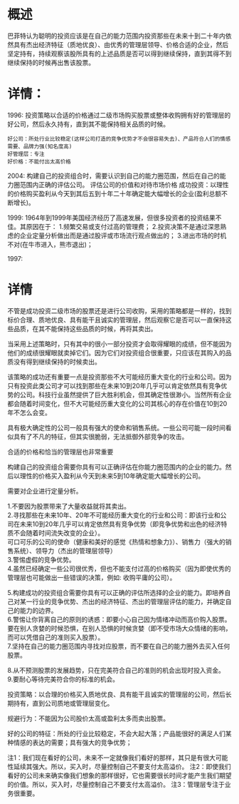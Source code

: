 # 概述
巴菲特认为聪明的投资应该是在自己的能力范围内投资那些在未来十到二十年内依然具有杰出经济特征（质地优良）、由优秀的管理层领导、价格合适的企业，然后坚定持有，持续观察该股所具有的上述品质是否可以得到继续保持，直到其得不到继续保持的时候再出售该股票。   



# 详情：
  1996: 
    投资策略以合适的价格通过二级市场购买股票或整体收购拥有好的管理层的好公司，然后永久持有，直到其不能保持相关品质的时候。

    好公司：所处行业比较稳定(这样公司打造的竞争优势才不会很容易失去)、产品符合人们的情感需要、品牌力强(知名度高)
    好管理层：专注
    好价格：不能付出太高价格
  
  2004:
    构建自己的投资组合时，需要认识到自己的能力圈范围，然后在自己的能力圈范围内正确的评估公司。
    评估公司的价值和对待市场价格
    成功投资：以理性的价格购买盈利从今天到其后五到十年二十年确定能大幅增长的企业(盈利总额不断增长)。

  1999:
    1964年到1999年美国经济经历了高速发展，但很多投资者的投资结果不佳。其原因在于：
    1.频繁交易或支付过高的管理费；
    2.投资决策不是通过深思熟虑的企业定量分析做出而是通过股评或市场流行观点做出的；
    3.进出市场的时机不对(在牛市进入，熊市退出)；

  1997:


# 详情
不管是成功投资二级市场的股票还是进行公司收购，采用的策略都是一样的，找到标价合理、质地优良、具有能干且诚实的管理层，然后观察它是否可以一直保持这些品质，在其不能保持这些品质的时候，再将其卖出。

当采用上述策略时，只有其中的很小一部分投资才会取得耀眼的成绩，但不能因为他们的成绩很耀眼就卖掉它们。因为它们对投资组合很重要，只应该在其购入的品质没有得到继续保持的时候卖出。

该策略的成功还有重要一点是投资那些不大可能经历重大变化的行业和公司。因为只有投资此类公司才可以找到那些在未来10到20年几乎可以肯定依然具有竞争优势的公司。科技行业虽然提供了巨大胜利机会，但其确定性很渺小。当然所有企业都会随着时间变化，但不大可能经历重大变化的公司其核心的存在价值在10到20年不怎么会变。

具有极大确定性的公司一般具有强大的使命和销售系统。一些公司可能一段时间看似具有了不凡的特征，但其实很脆弱，无法抵御外部竞争的攻击。

合适的价格和恰当的管理层也非常重要

构建自己的投资组合需要你具有可以正确评估在你能力圈范围内的企业的能力。然后以理性的价格买入盈利从今天到未来5到10年确定能大幅增长的公司。

需要对企业进行定量分析。

1.不要因为股票带来了大量收益就将其卖出。  
2.寻找那些在未来10年、20年不可能经历重大变化的行业和公司：即该行业和公司在未来10到20年几乎可以肯定依然具有竞争优势（即竞争优势和出色的经济特质不会随着时间流失改变的企业）。  
  可口可乐的公司的使命（健康和美好的感觉《热情和想象力》）、销售力（强大的销售系统）、领导力（杰出的管理层领导）   
3.警惕虚假的竞争优势。   
4.虽然已经确定一些公司很优秀，但也不能支付过高的价格购买（因为即使优秀的管理层也可能做出一些错误的决策，例如: 收购平庸的公司）。    

5.构建成功的投资组合需要你具有可以正确的评估所选择的企业的能力。即培养自己对某一行业的竞争优势、杰出的经济特征、杰出的管理层评估的能力，并确定自己的能力的边界。   
6.警惕让你背离自己的原则的诱惑：即要小心自己因为情绪冲动而高价购入股票。要在别人贪婪的时候恐惧，在别人恐惧的时候贪婪（即不受市场大众情绪的影响，而可以凭借自己的准则买入股票）。   
7.坚持在自己的能力圈范围内寻找对应股票，而不要在自己的能力圈外去买入任何股票。    

8.从不预测股票的发展趋势，只在完美符合自己的准则的机会出现时投入资金。   
9.要耐心等待完美符合你的标准的机会。    


投资策略：以合理的价格买入质地优良、具有能干且诚实的管理层的公司，然后长期持有，直到公司质地或管理层变化。

规避行为：不能因为公司股价太高或盈利太多而卖出股票。

好的公司的特征：所处的行业比较稳定，不会大起大落；产品能很好的满足人们某种情感的表达的需要；具有强大的竞争优势；

注1：我们现在看好的公司，未来不一定就像我们看好的那样，其只是有很大可能性延续其强大。所以，买入时，尽量控制自己不要支付太高溢价。
注2：即使我们看好的公司未来确实像我们想象的那样很好，它也需要很长时间才能产生我们期望的价值。所以，买入时，尽量控制自己不要支付太高溢价。
注3：管理层专注于业务很重要。




